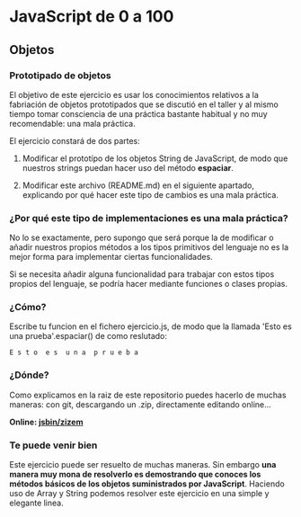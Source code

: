 JavaScript de 0 a 100
=====================

Objetos
-------

### Prototipado de objetos

El objetivo de este ejercicio es usar los conocimientos relativos a la fabriación de objetos prototipados que se discutió en el taller y al mismo tiempo tomar consciencia de una práctica bastante habitual y no muy recomendable: una mala práctica.

El ejercicio constará de dos partes:

1. Modificar el prototípo de los objetos String de JavaScript, de modo que nuestros strings puedan hacer uso del método **espaciar**.

2. Modificar este archivo (README.md) en el siguiente apartado, explicando por qué hacer este tipo de cambios es una mala práctica.

### ¿Por qué este tipo de implementaciones es una mala práctica?

No lo se exactamente, pero supongo que será porque la de modificar o añadir nuestros propios métodos a los tipos primitivos del lenguaje no es la mejor forma para implementar ciertas funcionalidades.

Si se necesita añadir alguna funcionalidad para trabajar con estos tipos propios del lenguaje, se podría hacer mediante funciones o clases propias.

### ¿Cómo?

Escribe tu funcion en el fichero ejercicio.js, de modo que la llamada 'Esto es una prueba'.espaciar() de como reslutado:

    E s t o  e s  u n a  p r u e b a

### ¿Dónde?

Como explicamos en la raiz de este repositorio puedes hacerlo de muchas maneras: con git, descargando un .zip, directamente editando online...

**Online: [jsbin/zizem](http://jsbin.com/http://jsbin.com/zizem/1/edit?js,console "1-objetos/prototype - jsbin")**

### Te puede venir bien

Este ejercicio puede ser resuelto de muchas maneras. Sin embargo **una manera muy mona de resolverlo es demostrando que conoces los métodos básicos de los objetos suministrados por JavaScript**. Haciendo uso de Array y String podemos resolver este ejercicio en una simple y elegante linea.